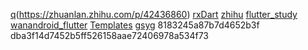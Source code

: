 [q](https://github.com/CarGuo/GSYGithubAppFlutter)(https://zhuanlan.zhihu.com/p/42436860)
[rxDart](https://github.com/Sky24n/flutter_wanandroid)
[zhihu](https://github.com/HackSoul/zhihu-flutter)
[flutter_study](https://github.com/zhujian1989/flutter_study)
[wanandroid_flutter](https://github.com/yechaoa/wanandroid_flutter)
[Templates](https://github.com/mitesh77/Best-Flutter-UI-Templates)
[gsyg](https://github.com/CarGuo/gsy_github_app_flutter)
8183245a87b7d4652b3f
dba3f14d7452b5ff526158aae72406978a534f73